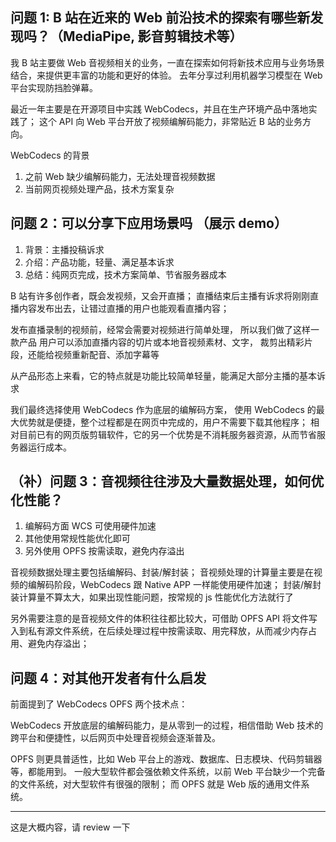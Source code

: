 ## 问题 1: B 站在近来的 Web 前沿技术的探索有哪些新发现吗？（MediaPipe, 影音剪辑技术等）

我 B 站主要做 Web 音视频相关的业务，一直在探索如何将新技术应用与业务场景结合，来提供更丰富的功能和更好的体验。
去年分享过利用机器学习模型在 Web 平台实现防挡脸弹幕。

最近一年主要是在开源项目中实践 WebCodecs，并且在生产环境产品中落地实践了；
这个 API 向 Web 平台开放了视频编解码能力，非常贴近 B 站的业务方向。

WebCodecs 的背景

1. 之前 Web 缺少编解码能力，无法处理音视频数据
2. 当前网页视频处理产品，技术方案复杂

## 问题 2：可以分享下应用场景吗 （展示 demo）

1. 背景：主播投稿诉求
2. 介绍：产品功能，轻量、满足基本诉求
3. 总结：纯网页完成，技术方案简单、节省服务器成本

B 站有许多创作者，既会发视频，又会开直播；
直播结束后主播有诉求将刚刚直播内容发布出去，让错过直播的用户也能观看直播内容；

发布直播录制的视频前，经常会需要对视频进行简单处理，
所以我们做了这样一款产品
用户可以添加直播内容的切片或本地音视频素材、文字，
裁剪出精彩片段，还能给视频重新配音、添加字幕等

从产品形态上来看，它的特点就是功能比较简单轻量，能满足大部分主播的基本诉求

我们最终选择使用 WebCodecs 作为底层的编解码方案，
使用 WebCodecs 的最大优势就是便捷，整个过程都是在网页中完成的，用户不需要下载其他程序；
相对目前已有的网页版剪辑软件，它的另一个优势是不消耗服务器资源，从而节省服务器运行成本。

## （补）问题 3：音视频往往涉及大量数据处理，如何优化性能？

1. 编解码方面 WCS 可使用硬件加速
2. 其他使用常规性能优化即可
3. 另外使用 OPFS 按需读取，避免内存溢出

音视频数据处理主要包括编解码、封装/解封装；
音视频处理的计算量主要是在视频的编解码阶段，WebCodecs 跟 Native APP 一样能使用硬件加速；
封装/解封装计算量不算太大，如果出现性能问题，按常规的 js 性能优化方法就行了

另外需要注意的是音视频文件的体积往往都比较大，可借助 OPFS API 将文件写入到私有源文件系统，在后续处理过程中按需读取、用完释放，从而减少内存占用、避免内存溢出；

## 问题 4：对其他开发者有什么启发

前面提到了 WebCodecs OPFS 两个技术点：

WebCodecs 开放底层的编解码能力，是从零到一的过程，相信借助 Web 技术的跨平台和便捷性，以后网页中处理音视频会逐渐普及。

OPFS 则更具普适性，比如 Web 平台上的游戏、数据库、日志模块、代码剪辑器等，都能用到。
一般大型软件都会强依赖文件系统，以前 Web 平台缺少一个完备的文件系统，对大型软件有很强的限制；
而 OPFS 就是 Web 版的通用文件系统。

---

这是大概内容，请 review 一下
